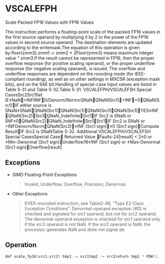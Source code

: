 # VSCALEFPH

Scale Packed FP16 Values with FP16 Values

This instruction performs a floating-point scale of the packed FP16 values in the first source operand by multiplying it by 2 to the power of the FP16 values in second source operand.
The destination elements are updated according to the writemask.The equation of this operation is given by:floor(zmm3).zmm1 := zmm2 * 2Floor(zmm3) means maximum integer value  " zmm3.If the result cannot be represented in FP16, then the proper overflow response (for positive scaling operand), or the proper underflow response (for negative scaling operand), is issued.
The overflow and underflow responses are dependent on the rounding mode (for IEEE-compliant rounding), as well as on other settings in MXCSR (exception mask bits), and on the SAE bit.Handling of special-case input values are listed in Table 5-31 and Table 5-32.Table 5-31.
VSCALEFPH/VSCALEFSH Special CasesSrc2Src1Set IE±NaN+INF îINF0/Denorm/Norm±QNaNQNaN(Src1)+INF+0QNaN(Src1)IF either source is SNaN±SNaNQNaN(Src1)QNaN(Src1)QNaN(Src1)QNaN(Src1)YES±INFQNaN(Src2)Src1QNaN_IndefiniteSrc1IF Src2 is SNaN or  îINF±0QNaN(Src2)QNaN_IndefiniteSrc1Src1IF Src2 is SNaN or +INFDenorm/NormQNaN(Src2)±INF (Src1 sign)±0 (Src1 sign)Compute ResultIF Src2 is SNaNTable 5-32.
Additional VSCALEFPH/VSCALEFSH Special CasesSpecial Case Returned Value Faults-24|result| < 2±0 or ±Min-Denormal (Src1 sign)Underflow16±INF (Src1 sign) or ±Max-Denormal (Src1 sign)Overflow|result| 

## Exceptions

- SIMD Floating-Point Exceptions
  > Invalid, Underflow, Overflow, Precision, Denormal.
- Other Exceptions
  > EVEX-encoded instruction, see Table2-46, "Type E2 Class Exception Conditions".
  > Denormal-operand exception (#D) is 
  > checked and signaled for src1 operand, but not for src2 operand. The 
  > denormal-operand exception is checked for src1 operand only 
  > if the src2 operand is not NaN. If the src2 operand is 
  > NaN, the processor generates NaN and does not signal de

## Operation

```C
def scale_fp16(src1,src2):tmp1 := src1tmp2 := src2return tmp1 * POW(2, FLOOR(tmp2)) VSCALEFPH dest{k1}, src1, src2VL = 128, 256, or 512KL := VL / 16IF (VL = 512) AND (EVEX.b = 1) and no memory operand:SET_RM(EVEX.RC)ELSESET_RM(MXCSR.RC)FOR i := 0 to KL-1:IF k1[i] or *no writemask*:IF SRC2 is memory and (EVEX.b = 1):tsrc := src2.fp16[0]ELSE:tsrc := src2.fp16[i]dest.fp16[i] := scale_fp16(src1.fp16[i],tsrc)ELSE IF *zeroing*:dest.fp16[i] := 0//else dest.fp16[i] remains unchangedDEST[MAXVL-1:VL] := 0Intel C/C++ Compiler Intrinsic EquivalentVSCALEFPH __m128h _mm_mask_scalef_ph (__m128h src, __mmask8 k, __m128h a, __m128h b);VSCALEFPH __m128h _mm_maskz_scalef_ph (__mmask8 k, __m128h a, __m128h b);VSCALEFPH __m128h _mm_scalef_ph (__m128h a, __m128h b);VSCALEFPH __m256h _mm256_mask_scalef_ph (__m256h src, __mmask16 k, __m256h a, __m256h b);VSCALEFPH __m256h _mm256_maskz_scalef_ph (__mmask16 k, __m256h a, __m256h b);VSCALEFPH __m256h _mm256_scalef_ph (__m256h a, __m256h b);VSCALEFPH __m512h _mm512_mask_scalef_ph (__m512h src, __mmask32 k, __m512h a, __m512h b);VSCALEFPH __m512h _mm512_maskz_scalef_ph (__mmask32 k, __m512h a, __m512h b);VSCALEFPH __m512h _mm512_scalef_ph (__m512h a, __m512h b);VSCALEFPH __m512h _mm512_mask_scalef_round_ph (__m512h src, __mmask32 k, __m512h a, __m512h b, const int rounding);VSCALEFPH __m512h _mm512_maskz_scalef_round_ph (__mmask32 k, __m512h a, __m512h b, const int;VSCALEFPH __m512h _mm512_scalef_round_ph (__m512h a, __m512h b, const int rounding);
```
